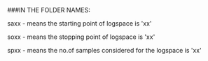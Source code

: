 ###IN THE FOLDER NAMES:

saxx - means the starting point of logspace is 'xx'

soxx - means the stopping point of logspace is 'xx'

spxx - means the no.of samples considered for the logspace is 'xx'
